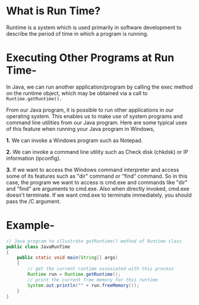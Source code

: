 # What is Run Time?
Runtime is a system which is used primarily in software development to describe the period of time in which a program is running.
# Executing Other Programs at Run Time-
In Java, we can run another application/program by calling the exec method on the runtime object, which may be obtained via a call to `Runtime.getRuntime().`

From our Java program, it is possible to run other applications in our operating system. This enables us to make use of system programs and command line utilities from our Java program. Here are some typical uses of this feature when running your Java program in Windows,

**1.** We can invoke a Windows program such as Notepad.

**2.** We can invoke a command line utility such as Check disk (chkdsk) or IP information (ipconfig).

**3.** If we want to  access the Windows command interpreter and access some of its features such as "dir" command or "find" command. So in this case, the program we want to access is cmd.exe and commands like "dir" and "find" are arguments to cmd.exe. Also when directly invoked, cmd.exe doesn't terminate. If we want cmd.exe to terminate immediately, you should pass the /C argument.

# Example-
```Java
// Java program to illustrate getRuntime() method of Runtime class
public class JavaRunTime
{
	public static void main(String[] args)
	{
		// get the current runtime assosiated with this process
		Runtime run = Runtime.getRuntime();
		// print the current free memory for this runtime
		System.out.println("" + run.freeMemory());
	}
}
```
